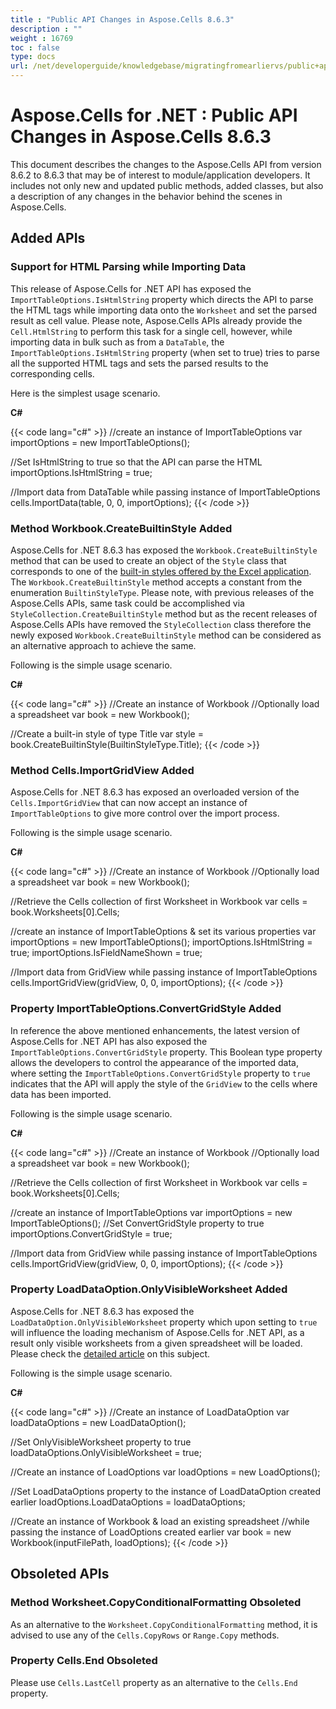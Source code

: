 ```yaml
---
title : "Public API Changes in Aspose.Cells 8.6.3" 
description : "" 
weight : 16769 
toc : false
type: docs
url: /net/developerguide/knowledgebase/migratingfromearliervs/public+api+changes+in+aspose.cells+8.6.3/
---
```


# Aspose.Cells for .NET : Public API Changes in Aspose.Cells 8.6.3


This document describes the changes to the Aspose.Cells API from version 8.6.2 to 8.6.3 that may be of interest to module/application developers. It includes not only new and updated public methods, added classes, but also a description of any changes in the behavior behind the scenes in Aspose.Cells.

## Added APIs

### Support for HTML Parsing while Importing Data

This release of Aspose.Cells for .NET API has exposed the `ImportTableOptions.IsHtmlString` property which directs the API to parse the HTML tags while importing data onto the `Worksheet` and set the parsed result as cell value. Please note, Aspose.Cells APIs already provide the `Cell.HtmlString` to perform this task for a single cell, however, while importing data in bulk such as from a `DataTable`, the `ImportTableOptions.IsHtmlString` property (when set to true) tries to parse all the supported HTML tags and sets the parsed results to the corresponding cells.

Here is the simplest usage scenario.

**C#**

{{< code lang="c#" >}}
//create an instance of ImportTableOptions
var importOptions = new ImportTableOptions();

//Set IsHtmlString to true so that the API can parse the HTML
importOptions.IsHtmlString = true;

//Import data from DataTable while passing instance of ImportTableOptions
cells.ImportData(table, 0, 0, importOptions);
{{< /code >}}

### Method Workbook.CreateBuiltinStyle Added

Aspose.Cells for .NET 8.6.3 has exposed the `Workbook.CreateBuiltinStyle` method that can be used to create an object of the `Style` class that corresponds to one of the [built-in styles offered by the Excel application](http://www.aspose.com/docs/display/cellsnet/Using+Built-in+Styles). The `Workbook.CreateBuiltinStyle` method accepts a constant from the enumeration `BuiltinStyleType`. Please note, with previous releases of the Aspose.Cells APIs, same task could be accomplished via `StyleCollection.CreateBuiltinStyle` method but as the recent releases of Aspose.Cells APIs have removed the `StyleCollection` class therefore the newly exposed `Workbook.CreateBuiltinStyle` method can be considered as an alternative approach to achieve the same.

Following is the simple usage scenario.

**C#**

{{< code lang="c#" >}}
//Create an instance of Workbook
//Optionally load a spreadsheet
var book = new Workbook();

//Create a built-in style of type Title
var style = book.CreateBuiltinStyle(BuiltinStyleType.Title);
{{< /code >}}

### Method Cells.ImportGridView Added

Aspose.Cells for .NET 8.6.3 has exposed an overloaded version of the `Cells.ImportGridView` that can now accept an instance of `ImportTableOptions` to give more control over the import process.

Following is the simple usage scenario.

**C#**

{{< code lang="c#" >}}
//Create an instance of Workbook
//Optionally load a spreadsheet
var book = new Workbook();

//Retrieve the Cells collection of first Worksheet in Workbook
var cells = book.Worksheets[0].Cells;

//create an instance of ImportTableOptions & set its various properties
var importOptions = new ImportTableOptions();
importOptions.IsHtmlString = true;
importOptions.IsFieldNameShown = true;

//Import data from GridView while passing instance of ImportTableOptions
cells.ImportGridView(gridView, 0, 0, importOptions);
{{< /code >}}

### Property ImportTableOptions.ConvertGridStyle Added

In reference the above mentioned enhancements, the latest version of Aspose.Cells for .NET API has also exposed the `ImportTableOptions.ConvertGridStyle` property. This Boolean type property allows the developers to control the appearance of the imported data, where setting the `ImportTableOptions.ConvertGridStyle` property to `true` indicates that the API will apply the style of the `GridView` to the cells where data has been imported.

Following is the simple usage scenario.

**C#**

{{< code lang="c#" >}}
//Create an instance of Workbook
//Optionally load a spreadsheet
var book = new Workbook();

//Retrieve the Cells collection of first Worksheet in Workbook
var cells = book.Worksheets[0].Cells;

//create an instance of ImportTableOptions
var importOptions = new ImportTableOptions();
//Set ConvertGridStyle property to true
importOptions.ConvertGridStyle = true;
      
//Import data from GridView while passing instance of ImportTableOptions
cells.ImportGridView(gridView, 0, 0, importOptions);
{{< /code >}}

### Property LoadDataOption.OnlyVisibleWorksheet Added

Aspose.Cells for .NET 8.6.3 has exposed the `LoadDataOption.OnlyVisibleWorksheet` property which upon setting to `true` will influence the loading mechanism of Aspose.Cells for .NET API, as a result only visible worksheets from a given spreadsheet will be loaded. Please check the [detailed article](http://www.aspose.com/docs/display/cellsnet/Load+Visible+Sheets+Only) on this subject.

Following is the simple usage scenario.

**C#**

{{< code lang="c#" >}}
//Create an instance of LoadDataOption
var loadDataOptions = new LoadDataOption();

//Set OnlyVisibleWorksheet property to true
loadDataOptions.OnlyVisibleWorksheet = true;

//Create an instance of LoadOptions
var loadOptions = new LoadOptions();

//Set LoadDataOptions property to the instance of LoadDataOption created earlier
loadOptions.LoadDataOptions = loadDataOptions;
            
//Create an instance of Workbook & load an existing spreadsheet
//while passing the instance of LoadOptions created earlier
var book = new Workbook(inputFilePath, loadOptions);
{{< /code >}}

## Obsoleted APIs

### Method Worksheet.CopyConditionalFormatting Obsoleted

As an alternative to the `Worksheet.CopyConditionalFormatting` method, it is advised to use any of the `Cells.CopyRows` or `Range.Copy` methods.

### Property Cells.End Obsoleted

Please use `Cells.LastCell` property as an alternative to the `Cells.End` property.

